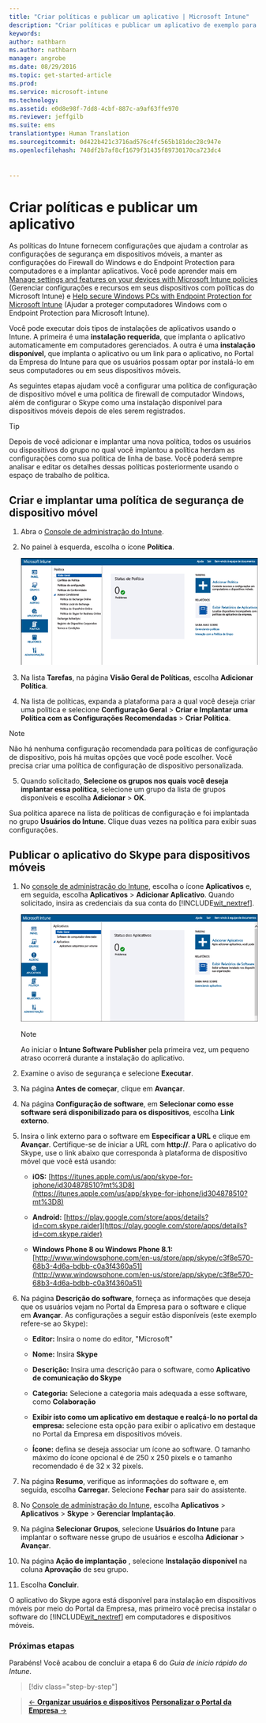 ```yaml
---
title: "Criar políticas e publicar um aplicativo | Microsoft Intune"
description: "Criar políticas e publicar um aplicativo de exemplo para sua assinatura do Intune"
keywords: 
author: nathbarn
ms.author: nathbarn
manager: angrobe
ms.date: 08/29/2016
ms.topic: get-started-article
ms.prod: 
ms.service: microsoft-intune
ms.technology: 
ms.assetid: e0d8e98f-7dd8-4cbf-887c-a9af63ffe970
ms.reviewer: jeffgilb
ms.suite: ems
translationtype: Human Translation
ms.sourcegitcommit: 0d422b421c3716ad576c4fc565b181dec28c947e
ms.openlocfilehash: 748df2b7af8cf1679f31435f89730170ca723dc4


---
```


# Criar políticas e publicar um aplicativo
As políticas do Intune fornecem configurações que ajudam a controlar as configurações de segurança em dispositivos móveis, a manter as configurações do Firewall do Windows e do Endpoint Protection para computadores e a implantar aplicativos. Você pode aprender mais em [Manage settings and features on your devices with Microsoft Intune policies](/Intune/deploy-use/manage-settings-and-features-on-your-devices-with-microsoft-intune-policies) (Gerenciar configurações e recursos em seus dispositivos com políticas do Microsoft Intune) e [Help secure Windows PCs with Endpoint Protection for Microsoft Intune](/Intune/deploy-use/help-secure-windows-pcs-with-endpoint-protection-for-microsoft-intune) (Ajudar a proteger computadores Windows com o Endpoint Protection para Microsoft Intune).

Você pode executar dois tipos de instalações de aplicativos usando o Intune. A primeira é uma **instalação requerida**, que implanta o aplicativo automaticamente em computadores gerenciados. A outra é uma **instalação disponível**, que implanta o aplicativo ou um link para o aplicativo, no Portal da Empresa do Intune para que os usuários possam optar por instalá-lo em seus computadores ou em seus dispositivos móveis.

As seguintes etapas ajudam você a configurar uma política de configuração de dispositivo móvel e uma política de firewall de computador Windows, além de configurar o Skype como uma instalação disponível para dispositivos móveis depois de eles serem registrados.

> [!TIP]
> Depois de você adicionar e implantar uma nova política, todos os usuários ou dispositivos do grupo no qual você implantou a política herdam as configurações como sua política de linha de base. Você poderá sempre analisar e editar os detalhes dessas políticas posteriormente usando o espaço de trabalho de política.


## Criar e implantar uma política de segurança de dispositivo móvel

1.  Abra o [Console de administração do Intune](https://manage.microsoft.com/).

2.  No painel à esquerda, escolha o ícone **Política**.

    ![admin-console-policy-workspace](./media/policy.png)

3.  Na lista **Tarefas**, na página **Visão Geral de Políticas**, escolha **Adicionar Política**.

4.  Na lista de políticas, expanda a plataforma para a qual você deseja criar uma política e selecione **Configuração Geral** > **Criar e Implantar uma Política com as Configurações Recomendadas** > **Criar Política**.

> [!NOTE]
> Não há nenhuma configuração recomendada para políticas de configuração de dispositivo, pois há muitas opções que você pode escolher. Você precisa criar uma política de configuração de dispositivo personalizada.


5.  Quando solicitado, **Selecione os grupos nos quais você deseja implantar essa política**, selecione um grupo da lista de grupos disponíveis e escolha **Adicionar** > **OK**.

Sua política aparece na lista de políticas de configuração e foi implantada no grupo **Usuários do Intune**. Clique duas vezes na política para exibir suas configurações.

## Publicar o aplicativo do Skype para dispositivos móveis

1.  No [console de administração do Intune](https://manage.microsoft.com/), escolha o ícone **Aplicativos** e, em seguida, escolha **Aplicativos** > **Adicionar Aplicativo**. Quando solicitado, insira as credenciais da sua conta do [!INCLUDE[wit_nextref](../includes/wit_nextref_md.md)].

    ![admin-console-apps-workspace](./media/apps.png)

    > [!NOTE]
    > Ao iniciar o **Intune Software Publisher** pela primeira vez, um pequeno atraso ocorrerá durante a instalação do aplicativo.

2.  Examine o aviso de segurança e selecione **Executar**.

3.  Na página **Antes de começar**, clique em **Avançar**.

4.  Na página **Configuração de software**, em **Selecionar como esse software será disponibilizado para os dispositivos**, escolha **Link externo**.

5.  Insira o link externo para o software em **Especificar a URL** e clique em **Avançar**. Certifique-se de iniciar a URL com **http://**. Para o aplicativo do Skype, use o link abaixo que corresponda à plataforma de dispositivo móvel que você está usando:

    -   **iOS:**   [https://itunes.apple.com/us/app/skype-for-iphone/id304878510?mt%3D8](https://itunes.apple.com/us/app/skype-for-iphone/id304878510?mt%3D8)

    -   **Android:**  [https://play.google.com/store/apps/details?id=com.skype.raider](https://play.google.com/store/apps/details?id=com.skype.raider)

    -   **Windows Phone 8 ou Windows Phone 8.1:**  [http://www.windowsphone.com/en-us/store/app/skype/c3f8e570-68b3-4d6a-bdbb-c0a3f4360a51](http://www.windowsphone.com/en-us/store/app/skype/c3f8e570-68b3-4d6a-bdbb-c0a3f4360a51)

6.  Na página **Descrição do software**, forneça as informações que deseja que os usuários vejam no Portal da Empresa para o software e clique em **Avançar**. As configurações a seguir estão disponíveis (este exemplo refere-se ao Skype):

    -   **Editor:** Insira o nome do editor, "Microsoft"

    -   **Nome:** Insira **Skype**

    -   **Descrição:** Insira uma descrição para o software, como **Aplicativo de comunicação do Skype**

    -   **Categoria:** Selecione a categoria mais adequada a esse software, como **Colaboração**

    -   **Exibir isto como um aplicativo em destaque e realçá-lo no portal da empresa:** selecione esta opção para exibir o aplicativo em destaque no Portal da Empresa em dispositivos móveis.

    -   **Ícone:** defina se deseja associar um ícone ao software. O tamanho máximo do ícone opcional é de 250 x 250 pixels e o tamanho recomendado é de 32 x 32 pixels.

7.  Na página **Resumo**, verifique as informações do software e, em seguida, escolha **Carregar**. Selecione **Fechar** para sair do assistente.

8.  No [Console de administração do Intune](https://manage.microsoft.com/), escolha **Aplicativos** > **Aplicativos** > **Skype** > **Gerenciar Implantação**.

9. Na página **Selecionar Grupos**, selecione **Usuários do Intune** para implantar o software nesse grupo de usuários e escolha **Adicionar** > **Avançar**.

10. Na página **Ação de implantação** , selecione **Instalação disponível** na coluna **Aprovação** de seu grupo.

11. Escolha **Concluir**.

O aplicativo do Skype agora está disponível para instalação em dispositivos móveis por meio do Portal da Empresa, mas primeiro você precisa instalar o software do [!INCLUDE[wit_nextref](../includes/wit_nextref_md.md)] em computadores e dispositivos móveis.


### Próximas etapas
Parabéns! Você acabou de concluir a etapa 6 do *Guia de início rápido do Intune*.

>[!div class="step-by-step"]

>[&larr; **Organizar usuários e dispositivos**](.\start-with-a-paid-subscription-to-microsoft-intune-step-5.md)       [**Personalizar o Portal da Empresa** &rarr;](.\start-with-a-paid-subscription-to-microsoft-intune-step-7.md)  



<!--HONumber=Oct16_HO4-->


